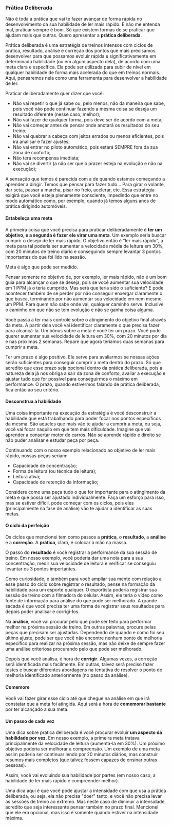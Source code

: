 ### Prática Deliberada

Não é toda a prática que vai te fazer avançar de forma rápida no desenvolvimento da sua habilidade de ler mais rápido. E não me entenda mal, praticar sempre é bom. Só que existem formas de se praticar que ajudam mais que outras. Quero apresentar a **prática deliberada**.

Prática deliberada é uma estratégia de treinos intensos com ciclos de prática, resultado, análise e correção dos pontos que mais precisamos desenvolver para que possamos evoluir rápida e significativamente em determinada habilidade (ou em algum aspecto dela), de acordo com uma meta clara e específica. Ela pode ser utilizada para subir de nível em qualquer habilidade de forma mais acelerada do que em treinos normais. Aqui, pensaremos nela como uma ferramenta para desenvolver a habilidade de ler.

Praticar deliberadamente quer dizer que você:

* Não vai repetir o que já sabe ou, pelo menos, não da maneira que sabe, pois você não pode continuar fazendo a mesma coisa se deseja um resultado diferente (nesse caso, melhor);
* Não vai fazer de qualquer forma, pois deve ser de acordo com a meta;
* Não vai começar antes de pensar onde anotará os resultados do seu treino;
* Não vai quebrar a cabeça com jeitos errados ou menos eficientes, pois irá analisar e fazer ajustes;
* Não vai entrar no piloto automático, pois estará SEMPRE fora da sua zona de conforto;
* Não terá recompensa imediata;
* Não vai se divertir (a não ser que o prazer esteja na evolução e não na execução);

A sensação que temos é parecida com a de quando estamos começando a aprender a dirigir. Temos que pensar para fazer tudo... Para girar o volante, dar seta, passar a marcha, pisar no freio, acelerar, etc. Essa estratégia exigirá que você esteja plenamente consciente, impedindo que entre no modo automático como, por exemplo, quando já temos alguns anos de prática dirigindo automóveis.

#### Estabeleça uma meta

A primeira coisa que você precisa para praticar deliberadamente é **ter um objetivo, e a segunda é fazer ele virar uma meta**. Um exemplo seria buscar cumprir o desejo de ler mais rápido. O objetivo então é "ler mais rápido", a meta para tal poderia ser aumentar a velocidade média de leitura em 30%, com 20 minutos de treino diário e conseguindo sempre levantar 3 pontos importantes do que foi lido na sessão.

Meta é algo que pode ser medido.

Pensar somente no objetivo de, por exemplo, ler mais rápido, não é um bom guia para alcançar o que se deseja, pois se você aumentar sua velocidade em 1 PPM já o teria cumprido. Mas será que teria sido o suficiente? E pode acontecer também de se perder por não conseguir enxergar claramente o que busca, terminando por não aumentar sua velocidade em nem mesmo um PPM. Para quem não sabe onde vai, qualquer caminho serve. Inclusive o caminho em que não se tem evolução e não se ganha coisa alguma.

Você passa a ter mais controle sobre o atingimento do objetivo final através da meta. A partir dela você vai identificar claramente o que precisa fazer para alcançá-la. Um bônus sobre a meta é você ter um prazo. Você pode querer aumentar sua velocidade de leitura em 30%, com 20 minutos por dia e nas próximas 2 semanas. Repare que agora teríamos duas semanas para cumprir a meta. 

Ter um prazo é algo positivo. Ele serve para avaliarmos se nossas ações serão suficientes para conseguir cumprir a meta dentro do prazo. Só que acredito que esse prazo seja opcional dentro da prática deliberada, pois a natureza dela já nos obriga a sair da zona de conforto, avaliar a execução e ajustar tudo que for possível para conseguirmos o máximo em performance. O prazo, quando estivermos falando de prática deliberada, fica então ao seu critério.

#### Desconstrua a habilidade

Uma coisa importante na execução da estratégia é você desconstruir a habilidade que está trabalhando para poder focar nos pontos específicos da mesma. São aqueles que mais vão te ajudar a cumprir a meta, ou seja, você vai focar naquilo em que tem mais dificuldade. Imagine que vai aprender a consertar motor de carros. Não se aprende rápido e direito se não puder analisar e estudar peça por peça.

Continuando com o nosso exemplo relacionado ao objetivo de ler mais rápido, nossas peças seriam:

* Capacidade de concentração;
* Forma de leitura (ou técnica de leitura);
* Leitura ativa;
* Capacidade de retenção da informação;

Considere como uma peça tudo o que for importante para o atingimento da meta e que possa ser ajustado individualmente. Faça um esforço para isso, mas se estiver difícil, pode começar com os ciclos, pois eles (principalmente na fase de análise) vão te ajudar a identificar as suas metas. 

#### O ciclo da perfeição

Os ciclos que mencionei tem como passos a **prática**, o **resultado**, a **análise** e a **correção**. A **prática**, claro, é colocar a mão na massa.

O passo do **resultado** é você registrar a performance da sua sessão de treino. Em nosso exemplo, você poderia dar uma nota para a sua concentração, medir sua velocidade de leitura e verificar se conseguiu levantar os 3 pontos importantes.

Como curiosidade, e também para você ampliar sua mente com relação a esse passo do ciclo sobre registrar o resultado, pense na formação da habilidade para um esporte qualquer. O esportista poderia registrar sua sessão de treino com a filmadora do celular. Assim, ele teria o vídeo como fonte de informação para análise do que pode ser melhorado. A grande sacada é que você precisa ter uma forma de registrar seus resultados para depois poder analisar e corrigi-los. 

Na **análise**, você vai procurar pelo que pode ser feito para performar melhor na próxima sessão de treino. Em outras palavras, procure pelas peças que precisam ser ajustadas. Dependendo de quando e como foi seu último ajuste, pode ser que você não encontre nenhum ponto de melhoria específico para realizar na próxima sessão, mas não deixe de sempre fazer uma análise criteriosa procurando pelo que pode ser melhorado.

Depois que você analisa, é hora de **corrigir**. Algumas vezes, a correção será identificada mais facilmente. Em outras, talvez será preciso fazer testes e buscar diferentes abordagens na tentativa de resolver o ponto de melhoria identificado anteriormente (no passo da análise).

#### Comemore

Você vai fazer girar esse ciclo até que chegue na análise em que irá constatar que a meta foi atingida. Aqui será a hora de **comemorar bastante** por ter alcançado a sua meta.

#### Um passo de cada vez

Uma dica sobre prática deliberada é você procurar evoluir **um aspecto da habilidade por vez**. Em nosso exemplo, a primeira meta tratava principalmente da velocidade de leitura (aumenta-la em 30%). Um próximo objetivo poderia ser melhorar a compreensão. Um exemplo de uma meta assim poderia ser continuar lendo por 20 minutos diários, mas construir resumos mais completos (que talvez fossem capazes de ensinar outras pessoas).

Assim, você vai evoluindo sua habilidade por partes (em nosso caso, a habilidade de ler mais rápido e compreender melhor).

Uma dica aqui é que você pode ajustar a intensidade com que usa a prática deliberada, ou seja, ela não precisa "doer" tanto, e você não precisa levar as sessões de treino ao extremo. Mas neste caso de diminuir a intensidade, acredito que seja interessante pensar também no prazo final. Mencionei que ele era opcional, mas isso é somente quando estiver na intensidade máxima.
